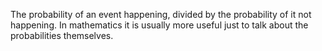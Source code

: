 The probability of an event happening, divided by the probability of it
not happening. In mathematics it is usually more useful just to talk
about the probabilities themselves.

